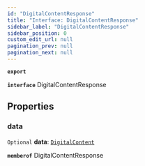 ```yaml
---
id: "DigitalContentResponse"
title: "Interface: DigitalContentResponse"
sidebar_label: "DigitalContentResponse"
sidebar_position: 0
custom_edit_url: null
pagination_prev: null
pagination_next: null
---
```


**`export`**

**`interface`** DigitalContentResponse

## Properties

### data

 `Optional` **data**: [`DigitalContent`](DigitalContent.md)

**`memberof`** DigitalContentResponse
